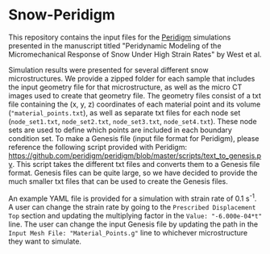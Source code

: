 # Snow-Peridigm

This repository contains the input files for the [Peridigm](https://github.com/peridigm/peridigm/) simulations presented in the manuscript titled "Peridynamic Modeling of the Micromechanical Response of Snow Under High Strain Rates" by West et al. 

Simulation results were presented for several different snow microstructures. We provide a zipped folder for each sample that includes the input geometry file for that microstructure, as well as the micro CT images used to create that geometry file. The geometry files consist of a txt file containing the (x, y, z) coordinates of each material point and its volume (`"material_points.txt`), as well as separate txt files for each node set (`node_set1.txt`, `node_set2.txt`, `node_set3.txt`, `node_set4.txt`). These node sets are used to define which points are included in each boundary condition set. To make a Genesis file (input file format for Peridigm), please reference the following script provided with Peridigm: https://github.com/peridigm/peridigm/blob/master/scripts/text_to_genesis.py. This script takes the different txt files and converts them to a Genesis file format. Genesis files can be quite large, so we have decided to provide the much smaller txt files that can be used to create the Genesis files.

An example YAML file is provided for a simulation with strain rate of 0.1 s<sup>-1</sup>. A user can change the strain rate by going to the `Prescribed Displacement Top` section and updating the multiplying factor in the `Value: "-6.000e-04*t"` line. The user can change the input Genesis file by updating the path in the `Input Mesh File: "Material_Points.g"` line to whichever microstructure they want to simulate.

